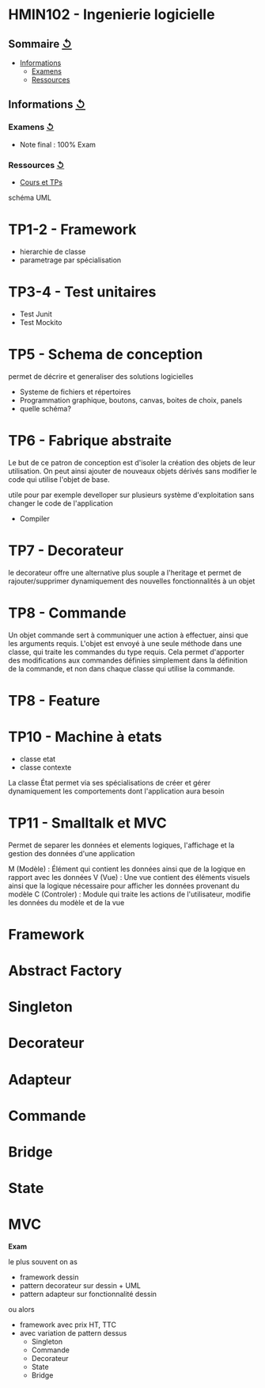 # HMIN102 - Ingenierie logicielle

## Sommaire [↺](#sommaire-)

* [Informations](#informations-)
  + [Examens](#examens-)
  + [Ressources](#ressources-)

## Informations [↺](#sommaire-)

### Examens [↺](#sommaire-)

- Note final : 100% Exam

### Ressources [↺](#sommaire-)

- [Cours et TPs](http://www.lirmm.fr/~dony/enseig/IL/index.html)


schéma UML

# TP1-2 - Framework

- hierarchie de classe
- parametrage par spécialisation

# TP3-4 - Test unitaires

- Test Junit
- Test Mockito

# TP5 - Schema de conception

permet de décrire et generaliser des solutions logicielles

- Systeme de fichiers et répertoires
- Programmation graphique, boutons, canvas, boites de choix, panels
- quelle schéma?

# TP6 - Fabrique abstraite

Le but de ce patron de conception est d'isoler la création des objets de leur utilisation. On peut ainsi ajouter de nouveaux objets dérivés sans modifier le code qui utilise l'objet de base.

utile pour par exemple develloper sur plusieurs système d'exploitation sans changer le code de l'application

- Compiler

# TP7 - Decorateur

le decorateur offre une alternative plus souple a l'heritage et permet de rajouter/supprimer dynamiquement des nouvelles fonctionnalités à un objet

# TP8 - Commande 

Un objet commande sert à communiquer une action à effectuer, ainsi que les arguments requis. L'objet est envoyé à une seule méthode dans une classe, qui traite les commandes du type requis. Cela permet d'apporter des modifications aux commandes définies simplement dans la définition de la commande, et non dans chaque classe qui utilise la commande.

# TP8 - Feature 

# TP10 - Machine à etats

- classe etat
- classe contexte

La classe État permet via ses spécialisations de créer et gérer dynamiquement les comportements dont l'application aura besoin

# TP11 - Smalltalk et MVC

Permet de separer les données et elements logiques, l'affichage et la gestion des données d'une application 

M (Modèle) : Élément qui contient les données ainsi que de la logique en rapport avec les données
V (Vue) : Une vue contient des éléments visuels ainsi que la logique nécessaire pour afficher les données provenant du modèle
C (Controler) : Module qui traite les actions de l'utilisateur, modifie les données du modèle et de la vue

# Framework
# Abstract Factory
# Singleton
# Decorateur
# Adapteur
# Commande
# Bridge
# State
# MVC

**Exam**

le plus souvent on as
- framework dessin
- pattern decorateur sur dessin + UML
- pattern adapteur sur fonctionnalité dessin

ou alors

- framework avec prix HT, TTC
- avec variation de pattern dessus
	- Singleton
	- Commande 
	- Decorateur
	- State
	- Bridge